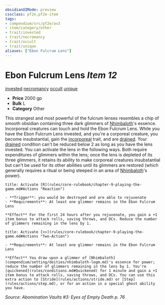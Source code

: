 ```yaml
---
obsidianUIMode: preview
cssclass: pf2e,pf2e-item
tags:
- compendium/src/pf2e/av3
- item/category/other
- trait/invested
- trait/necromancy
- trait/occult
- trait/unique
aliases: ["Ebon Fulcrum Lens"]
---
```

# Ebon Fulcrum Lens *Item 12*  
[invested](rules/traits/invested.md)  [necromancy](rules/traits/necromancy.md)  [occult](rules/traits/occult.md)  [unique](rules/traits/unique.md)  

- **Price** 2000 gp
- **Bulk** L
- **Category** Other

This strangest and most powerful of the fulcrum lenses resembles a chip of smooth obsidian containing three dark glimmers of [Nhimbaloth](compendium/setting/deities/nhimbaloth-logm.md)'s essence. Incorporeal creatures can touch and hold the Ebon Fulcrum Lens. While you have the Ebon Fulcrum Lens invested, and you're a corporeal creature, you become insubstantial, gain the [incorporeal](rules/traits/incorporeal-b1.md) trait, and are [drained](rules/conditions.md#Drained). Your [drained](rules/conditions.md#Drained) condition can't be reduced below 2 as long as you have the lens invested. You can activate the lens in the following ways. Both require expenditures of glimmers within the lens; once the lens is depleted of its three glimmers, it retains its ability to make corporeal creatures insubstantial but can't be used for its other abilities until its glimmers are restored (which generally requires a ritual or being steeped in an area of [Nhimbaloth](compendium/setting/deities/nhimbaloth-logm.md)'s power).

```ad-embed-ability
title: Activate [R](rules/core-rulebook/chapter-9-playing-the-game.md#Actions "Reaction")

- **Trigger**: you would be destroyed and are able to rejuvenate
- **Requirements**: At least one glimmer remains in the Ebon Fulcrum Lens

**Effect** For the first 24 hours after you rejuvenate, you gain a +1 item bonus to attack rolls, saving throws, and DCs. Reduce the number of glimmers remaining in the lens by 1.
```

```ad-embed-ability
title: Activate [>>](rules/core-rulebook/chapter-9-playing-the-game.md#Actions "Two-Action")

- **Requirements**: At least one glimmer remains in the Ebon Fulcrum Lens

**Effect** You draw upon a glimmer of [Nhimbaloth](compendium/setting/deities/nhimbaloth-logm.md)'s essence for power; reduce the number of glimmers remaining in the lens by 1. You're [quickened](rules/conditions.md#Quickened) for 1 minute and gain a +1 item bonus to attack rolls, saving throws, and DCs. You can use this extra action to [Stride](rules/actions/stride.md) or [Step](rules/actions/step.md), or for an action in a special ghost ability you have.
```

*Source: Abomination Vaults #3: Eyes of Empty Death p. 76*